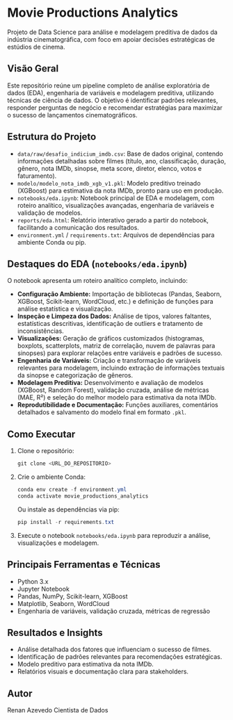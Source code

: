 
# Movie Productions Analytics

Projeto de Data Science para análise e modelagem preditiva de dados da indústria cinematográfica, com foco em apoiar decisões estratégicas de estúdios de cinema.

## Visão Geral

Este repositório reúne um pipeline completo de análise exploratória de dados (EDA), engenharia de variáveis e modelagem preditiva, utilizando técnicas de ciência de dados. O objetivo é identificar padrões relevantes, responder perguntas de negócio e recomendar estratégias para maximizar o sucesso de lançamentos cinematográficos.

## Estrutura do Projeto

- `data/raw/desafio_indicium_imdb.csv`: Base de dados original, contendo informações detalhadas sobre filmes (título, ano, classificação, duração, gênero, nota IMDb, sinopse, meta score, diretor, elenco, votos e faturamento).
- `modelo/modelo_nota_imdb_xgb_v1.pkl`: Modelo preditivo treinado (XGBoost) para estimativa da nota IMDb, pronto para uso em produção.
- `notebooks/eda.ipynb`: Notebook principal de EDA e modelagem, com roteiro analítico, visualizações avançadas, engenharia de variáveis e validação de modelos.
- `reports/eda.html`: Relatório interativo gerado a partir do notebook, facilitando a comunicação dos resultados.
- `environment.yml` / `requirements.txt`: Arquivos de dependências para ambiente Conda ou pip.

## Destaques do EDA (`notebooks/eda.ipynb`)

O notebook apresenta um roteiro analítico completo, incluindo:

- **Configuração Ambiente:** Importação de bibliotecas (Pandas, Seaborn, XGBoost, Scikit-learn, WordCloud, etc.) e definição de funções para análise estatística e visualização.
- **Inspeção e Limpeza dos Dados:** Análise de tipos, valores faltantes, estatísticas descritivas, identificação de outliers e tratamento de inconsistências.
- **Visualizações:** Geração de gráficos customizados (histogramas, boxplots, scatterplots, matriz de correlação, nuvem de palavras para sinopses) para explorar relações entre variáveis e padrões de sucesso.
- **Engenharia de Variáveis:** Criação e transformação de variáveis relevantes para modelagem, incluindo extração de informações textuais da sinopse e categorização de gêneros.
- **Modelagem Preditiva:** Desenvolvimento e avaliação de modelos (XGBoost, Random Forest), validação cruzada, análise de métricas (MAE, R²) e seleção do melhor modelo para estimativa da nota IMDb.
- **Reprodutibilidade e Documentação:** Funções auxiliares, comentários detalhados e salvamento do modelo final em formato `.pkl`.

## Como Executar

1. Clone o repositório:
	```powershell
	git clone <URL_DO_REPOSITORIO>
	```

2. Crie o ambiente Conda:
	```powershell
	conda env create -f environment.yml
	conda activate movie_productions_analytics
	```

	Ou instale as dependências via pip:
	```powershell
	pip install -r requirements.txt
	```

3. Execute o notebook `notebooks/eda.ipynb` para reproduzir a análise, visualizações e modelagem.

## Principais Ferramentas e Técnicas

- Python 3.x
- Jupyter Notebook
- Pandas, NumPy, Scikit-learn, XGBoost
- Matplotlib, Seaborn, WordCloud
- Engenharia de variáveis, validação cruzada, métricas de regressão

## Resultados e Insights

- Análise detalhada dos fatores que influenciam o sucesso de filmes.
- Identificação de padrões relevantes para recomendações estratégicas.
- Modelo preditivo para estimativa da nota IMDb.
- Relatórios visuais e documentação clara para stakeholders.

## Autor

Renan Azevedo 
Cientista de Dados
